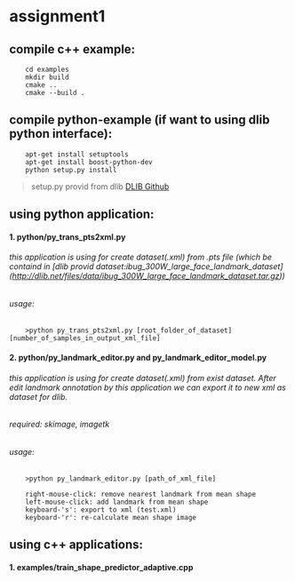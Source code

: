 # assignment1
## compile c++ example:
```
    cd examples
    mkdir build
    cmake ..
    cmake --build .
```
## compile python-example (if want to using dlib python interface):
```
    apt-get install setuptools
    apt-get install boost-python-dev
    python setup.py install
```
> setup.py provid from dlib [DLIB Github](https://github.com/davisking/dlib)

## using python application:
#### 1. python/py_trans_pts2xml.py
###### this application is using for create dataset(.xml) from .pts file (which be containd in [dlib provid dataset:ibug_300W_large_face_landmark_dataset] (http://dlib.net/files/data/ibug_300W_large_face_landmark_dataset.tar.gz))
###### usage:
```
    >python py_trans_pts2xml.py [root_folder_of_dataset] [number_of_samples_in_output_xml_file]
```
#### 2. python/py_landmark_editor.py and py_landmark_editor_model.py
######  this application is using for create dataset(.xml) from exist dataset. After edit landmark annotation by this application we can export it to new xml as dataset for dlib.
######  required: skimage, imagetk
######  usage:
```
    >python py_landmark_editor.py [path_of_xml_file]
```
```
    right-mouse-click: remove nearest landmark from mean shape
    left-mouse-click: add landmark from mean shape
    keyboard-'s': export to xml (test.xml)
    keyboard-'r': re-calculate mean shape image 
```
## using c++ applications:
#### 1. examples/train_shape_predictor_adaptive.cpp


